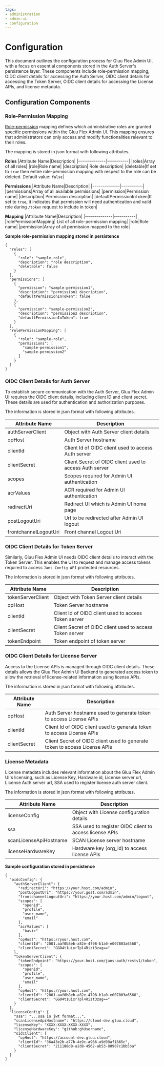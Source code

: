 ```yaml
---
tags:
- administration
- admin-ui
- configuration
---
```


# Configuration

This document outlines the configuration process for Gluu Flex Admin UI, with a focus on essential components stored in the Auth Server's persistence layer. These components include role-permission mapping, OIDC client details for accessing the Auth Server, OIDC client details for accessing the Token Server, OIDC client details for accessing the License APIs, and license metadata.

## Configuration Components

### Role-Permission Mapping

[Role-permission](./admin-menu.md/) mapping defines which administrative roles are granted specific permissions within the Gluu Flex Admin UI. This mapping ensures that administrators can only access and modify functionalities relevant to their roles.

The mapping is stored in json format with following attributes.

**Roles**
|Attribute Name|Description|
|--------------|-----------|
|roles|Array of all roles|
|role|Role name|
|description| Role description|
|deletable|If set to `true` then entire role-permission mapping with respect to the role can be deleted. Default value: `false`|

**Permissions**
|Attribute Name|Description|
|--------------|-----------|
|permissions|Array of all available permissions|
|permission|Permission name|
|description| Permission description|
|defaultPermissionInToken|If set to `true`, it indicates that permission will need authentication and valid role during `/token` request to include in token|

**Mapping**
|Attribute Name|Description|
|--------------|-----------|
|rolePermissionMapping| List of all role-permission mapping|
|role|Role name|
|permission|Array of all permission mapped to the role|

**Sample role-permission mapping stored in persistence**

```
{
  "roles": [
    {
      "role": "sample-role",
      "description": "role description",
      "deletable": false
    }
  ],
  "permissions": [
    {
      "permission": "sample-permission1",
      "description": "permission1 description",
      "defaultPermissionInToken": false
    },
    {
      "permission": "sample-permission2",
      "description": "permission2 description",
      "defaultPermissionInToken": true
    }
  ],
  "rolePermissionMapping": [
    {
      "role": "sample-role",
      "permissions": [
        "sample-permission1",
        "sample-permission2"
      ]
    }
  ]
}
```

### OIDC Client Details for Auth Server

To establish secure communication with the Auth Server, Gluu Flex Admin UI requires the OIDC client details, including client ID and client secret. These details are used for authentication and authorization purposes.

The information is stored in json format with following attributes.

|Attribute Name|Description|
|--------------|-----------|
|authServerClient|Object with Auth Server client details|
|opHost|Auth Server hostname|
|clientId| Client Id of OIDC client used to access Auth server|
|clientSecret| Client Secret of OIDC client used to access Auth server|
|scopes|Scopes required for Admin UI authentication|
|acrValues|ACR required for Admin UI authentication|
|redirectUri|Redirect UI which is Admin UI home page|
|postLogoutUri|Url to be redirected after Admin UI logout|
|frontchannelLogoutUri|Front channel Logout Uri|

### OIDC Client Details for Token Server

Similarly, Gluu Flex Admin UI needs OIDC client details to interact with the Token Server. This enables the UI to request and manage access tokens required to access `Jans Config API` protected resources.

The information is stored in json format with following attributes.

|Attribute Name|Description|
|--------------|-----------|
|tokenServerClient|Object with Token Server client details|
|opHost|Token Server hostname|
|clientId| Client Id of OIDC client used to access Token server|
|clientSecret| Client Secret of OIDC client used to access Token server|
|tokenEndpoint|Token endpoint of token server|

### OIDC Client Details for License Server

Access to the License APIs is managed through OIDC client details. These details allows the Gluu Flex Admin UI Backend to generated access token to allow the retrieval of license-related information using license APIs.

The information is stored in json format with following attributes.

|Attribute Name|Description|
|--------------|-----------|
|opHost|Auth Server hostname used to generate token to access License APIs|
|clientId| Client Id of OIDC client used to generate token to access License APIs|
|clientSecret| Client Secret of OIDC client used to generate token to access License APIs|

### License Metadata

License metadata includes relevant information about the Gluu Flex Admin UI's licensing, such as License Key, Hardware id, License server url, License Auth server url, SSA used to register license auth server client.

The information is stored in json format with following attributes.

|Attribute Name|Description|
|--------------|-----------|
|licenseConfig|Object with License configuration details|
|ssa|SSA used to register OIDC client to access license APIs|
|scanLicenseApiHostname| SCAN License server hostname|
|licenseHardwareKey|Hardware key (org_id) to access license APIs|

**Sample configuration stored in persistence**

```
{
  "oidcConfig": {
    "authServerClient": {
      "redirectUri": "https://your.host.com/admin",
      "postLogoutUri": "https://your.gost.com/admin",
      "frontchannelLogoutUri": "https://your.host.com/admin/logout",
      "scopes": [
        "openid",
        "profile",
        "user_name",
        "email"
      ],
      "acrValues": [
        "basic"
      ],
      "opHost": "https://your.host.com",
      "clientId": "2001.aaf0b8eb-a82e-4798-b1a0-e007803a6568",
      "clientSecret": "GGO4t1uixrTpl4Rizt3zag=="
    },
    "tokenServerClient": {
      "tokenEndpoint": "https://your.host.com/jans-auth/restv1/token",
      "scopes": [
        "openid",
        "profile",
        "user_name",
        "email"
      ],
      "opHost": "https://your.host.com",
      "clientId": "2001.aaf0b8eb-a82e-4798-b1a0-e007803a6568",
      "clientSecret": "GGO4t1uixrTpl4Rizt3zag=="
    }
  },
  "licenseConfig": {
    "ssa": "...ssa in jwt format...",
    "scanLicenseApiHostname": "https://cloud-dev.gluu.cloud",
    "licenseKey": "XXXX-XXXX-XXXX-XXXX",
    "licenseHardwareKey": "github:ghUsername",
    "oidcClient": {
      "opHost": "https://account-dev.gluu.cloud",
      "clientId": "36a43e2b-a77b-4e9c-a966-a9d98af1665c",
      "clientSecret": "211188d8-a2d8-4562-ab53-80907c1bb5ba"
    }
  }
}
```